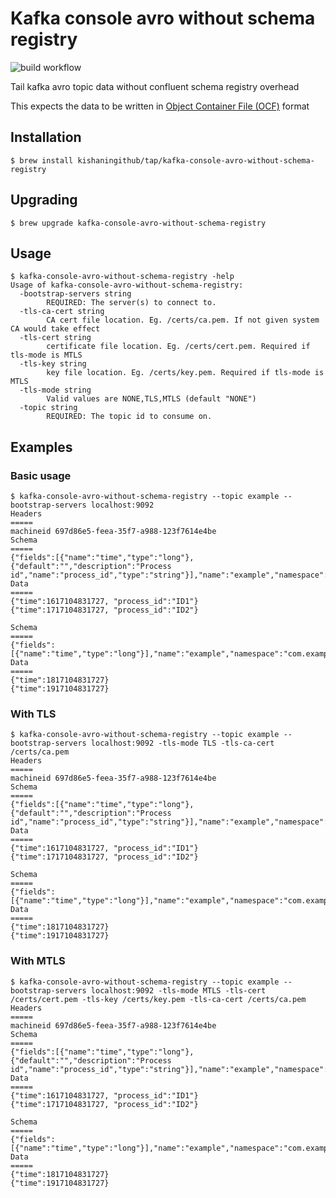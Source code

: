 # Kafka console avro without schema registry
![build workflow](https://github.com/kishaningithub/kafka-console-avro-without-schema-registry/actions/workflows/build.yml/badge.svg)

Tail kafka avro topic data without confluent schema registry overhead

This expects the data to be written in [Object Container File (OCF)](https://avro.apache.org/docs/current/spec.html#Object+Container+Files) format

## Installation

```shell
$ brew install kishaningithub/tap/kafka-console-avro-without-schema-registry
```

## Upgrading

```shell
$ brew upgrade kafka-console-avro-without-schema-registry
```

## Usage

```shell
$ kafka-console-avro-without-schema-registry -help
Usage of kafka-console-avro-without-schema-registry:
  -bootstrap-servers string
    	REQUIRED: The server(s) to connect to.
  -tls-ca-cert string
    	CA cert file location. Eg. /certs/ca.pem. If not given system CA would take effect
  -tls-cert string
    	certificate file location. Eg. /certs/cert.pem. Required if tls-mode is MTLS
  -tls-key string
    	key file location. Eg. /certs/key.pem. Required if tls-mode is MTLS
  -tls-mode string
    	Valid values are NONE,TLS,MTLS (default "NONE")
  -topic string
    	REQUIRED: The topic id to consume on.
```

## Examples

### Basic usage

```shell
$ kafka-console-avro-without-schema-registry --topic example --bootstrap-servers localhost:9092
Headers
=====
machineid 697d86e5-feea-35f7-a988-123f7614e4be
Schema
=====
{"fields":[{"name":"time","type":"long"},{"default":"","description":"Process id","name":"process_id","type":"string"}],"name":"example","namespace":"com.example","type":"record","version":1}
Data
=====
{"time":1617104831727, "process_id":"ID1"}
{"time":1717104831727, "process_id":"ID2"}

Schema
=====
{"fields":[{"name":"time","type":"long"}],"name":"example","namespace":"com.example","type":"record","version":2}
Data
=====
{"time":1817104831727}
{"time":1917104831727}
```

### With TLS

```shell
$ kafka-console-avro-without-schema-registry --topic example --bootstrap-servers localhost:9092 -tls-mode TLS -tls-ca-cert /certs/ca.pem
Headers
=====
machineid 697d86e5-feea-35f7-a988-123f7614e4be
Schema
=====
{"fields":[{"name":"time","type":"long"},{"default":"","description":"Process id","name":"process_id","type":"string"}],"name":"example","namespace":"com.example","type":"record","version":1}
Data
=====
{"time":1617104831727, "process_id":"ID1"}
{"time":1717104831727, "process_id":"ID2"}

Schema
=====
{"fields":[{"name":"time","type":"long"}],"name":"example","namespace":"com.example","type":"record","version":2}
Data
=====
{"time":1817104831727}
{"time":1917104831727}
```

### With MTLS

```shell
$ kafka-console-avro-without-schema-registry --topic example --bootstrap-servers localhost:9092 -tls-mode MTLS -tls-cert /certs/cert.pem -tls-key /certs/key.pem -tls-ca-cert /certs/ca.pem
Headers
=====
machineid 697d86e5-feea-35f7-a988-123f7614e4be
Schema
=====
{"fields":[{"name":"time","type":"long"},{"default":"","description":"Process id","name":"process_id","type":"string"}],"name":"example","namespace":"com.example","type":"record","version":1}
Data
=====
{"time":1617104831727, "process_id":"ID1"}
{"time":1717104831727, "process_id":"ID2"}

Schema
=====
{"fields":[{"name":"time","type":"long"}],"name":"example","namespace":"com.example","type":"record","version":2}
Data
=====
{"time":1817104831727}
{"time":1917104831727}
```
